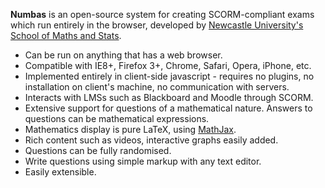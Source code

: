 **Numbas** is an open-source system for creating SCORM-compliant exams which run entirely in the browser, developed by [Newcastle University's School of Maths and Stats](http://www.ncl.ac.uk/maths).

* Can be run on anything that has a web browser.
* Compatible with IE8+, Firefox 3+, Chrome, Safari, Opera, iPhone, etc.
* Implemented entirely in client-side javascript - requires no plugins, no installation on client's machine, no communication with servers.
* Interacts with LMSs such as Blackboard and Moodle through SCORM.
* Extensive support for questions of a mathematical nature. Answers to questions can be mathematical expressions.
* Mathematics display is pure LaTeX, using [MathJax](http://www.mathjax.org).
* Rich content such as videos, interactive graphs easily added.
* Questions can be fully randomised.
* Write questions using simple markup with any text editor.
* Easily extensible.
